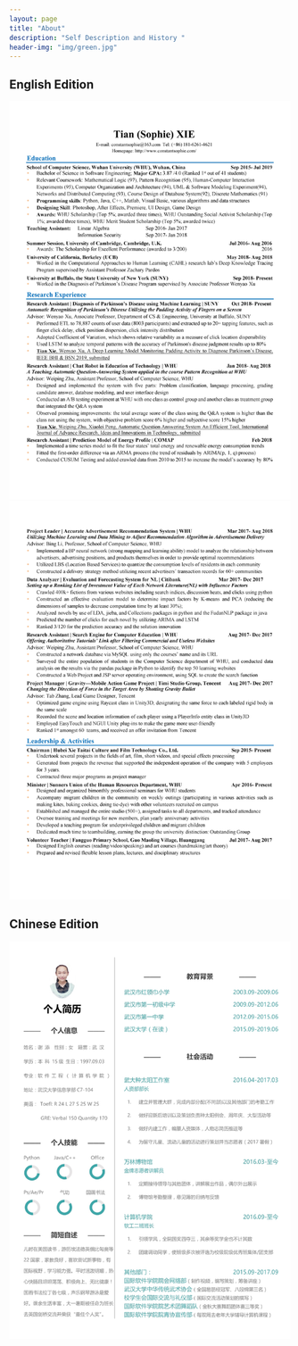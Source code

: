 ```yaml
---
layout: page
title: "About"
description: "Self Description and History " 
header-img: "img/green.jpg"
---
```

## English Edition
![](https://raw.githubusercontent.com/SophieCXT/blog.io/master/img/CV/English-1.jpg)
![](https://raw.githubusercontent.com/SophieCXT/blog.io/master/img/CV/English-2.jpg)

## Chinese Edition
  ![](https://raw.githubusercontent.com/SophieCXT/blog.io/master/img/CV/Chinese-2.jpg)
